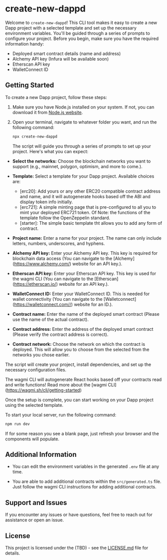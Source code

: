 # create-new-dappd

Welcome to `create-new-dappd`! This CLI tool makes it easy to create a new Dapp project with a selected template and set up the necessary environment variables. You'll be guided through a series of prompts to configure your project. Before you begin, make sure you have the required information handy:

- Deployed smart contract details (name and address)
- Alchemy API key (Infura will be available soon)
- Etherscan API key
- WalletConnect ID

## Getting Started

To create a new Dapp project, follow these steps:

1. Make sure you have Node.js installed on your system. If not, you can download it from [Node.js website](https://nodejs.org/).

2. Open your terminal, navigate to whatever folder you want, and run the following command:

   ```sh
   npx create-new-dappd
   ```

   The script will guide you through a series of prompts to set up your project. Here's what you can expect:

- **Select the networks:** Choose the blockchain networks you want to support (e.g., mainnet, polygon, optimism, and more to come.).

- **Template:** Select a template for your Dapp project. Available choices are:

  - [erc20]: Add yours or any other ERC20 compatible contract address and name, and it will autogenerate hooks based off the ABI and display token info initially.
  - [erc721]: A simple minting page that is pre-configured to all you to mint your deployed ERC721 token. Of Note: the functions of the template follow the OpenZeppelin standard.
  - [starter]: The simple basic template tht allows you to add any form of contract.

- **Project name:** Enter a name for your project. The name can only include letters, numbers, underscores, and hyphens.

- **Alchemy API key:** Enter your Alchemy API key. This key is required for blockchain data access (You can navigate to the [Alchemy] (https://www.alchemy.com/) website for an API key.).

- **Etherscan API key:** Enter your Etherscan API key. This key is used for the wagmi CLI (You can navigate to the [Etherscan] (https://etherscan.io/) website for an API key.).

- **WalletConnect ID:** Enter your WalletConnect ID. This is needed for wallet connectivity (You can navigate to the [Walletconnect] (https://walletconnect.com//) website for an ID.).

- **Contract name:** Enter the name of the deployed smart contract (Please use the name of the actual contract).

- **Contract address:** Enter the address of the deployed smart contract (Please verify the contract address is correct).

- **Contract network:** Choose the network on which the contract is deployed. This will allow you to choose from the selected from the networks you chose earlier.

The script will create your project, install dependencies, and set up the necessary configuration files.

The wagmi CLI will autogenerate React hooks based off your contracts read and write functions! Read more about the [wagmi CLI] (https://wagmi.sh/cli/getting-started)

Once the setup is complete, you can start working on your Dapp project using the selected template.

To start your local server, run the following command:

```sh
npm run dev
```

If for some reason you see a blank page, just refresh your browser and the components will populate.

## Additional Information

- You can edit the environment variables in the generated `.env` file at any time.

- You are able to add additional contracts within the `src/generated.ts` file. Just follow the wagmi CLI instructions for adding additional contracts.

## Support and Issues

If you encounter any issues or have questions, feel free to reach out for assistance or open an issue.

## License

This project is licensed under the (TBD) - see the [LICENSE.md](LICENSE.md) file for details.
